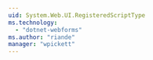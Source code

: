```yaml
---
uid: System.Web.UI.RegisteredScriptType
ms.technology: 
  - "dotnet-webforms"
ms.author: "riande"
manager: "wpickett"
---
```

